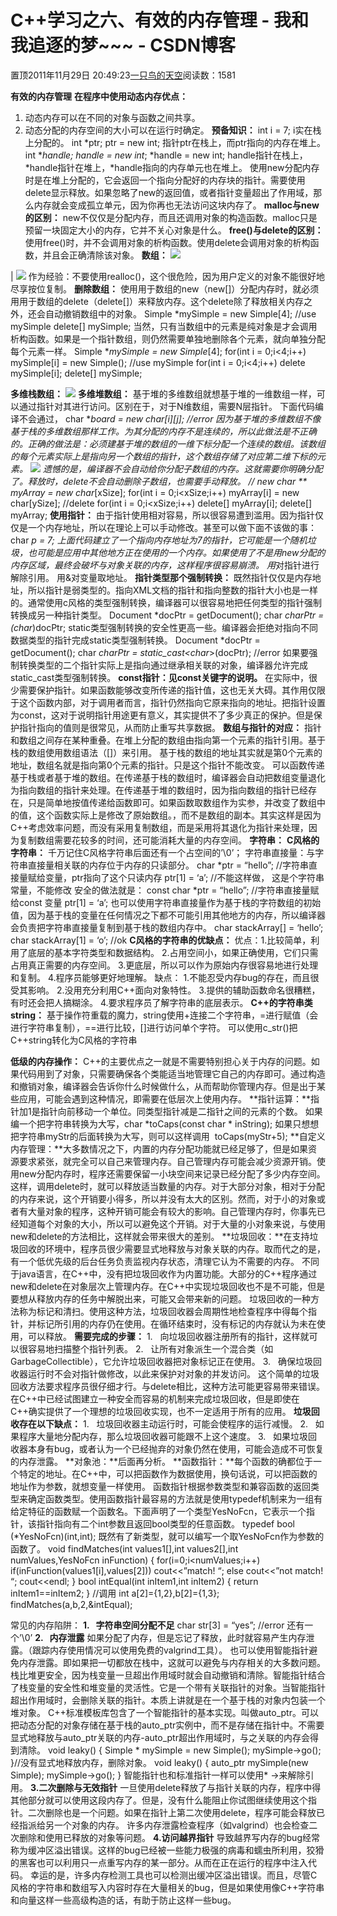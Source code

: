 
# C++学习之六、有效的内存管理 - 我和我追逐的梦~~~ - CSDN博客


置顶2011年11月29日 20:49:23[一只鸟的天空](https://me.csdn.net/heyongluoyao8)阅读数：1581


**有效的内存管理**
**在程序中使用动态内存优点：**
1. 动态内存可以在不同的对象与函数之间共享。
2. 动态分配的内存空间的大小可以在运行时确定。
**预备知识：**
int i = 7;
i实在栈上分配的。
int *ptr;
ptr = new int;
指针ptr在栈上，而ptr指向的内存在堆上。
int **handle;
handle = new int*;
*handle = new int;
handle指针在栈上，*handle指针在堆上，*handle指向的内存单元也在堆上。
使用new分配内存时是在堆上分配的，它会返回一个指向分配好的内存块的指针。需要使用delete显示释放。如果忽略了new的返回值，或者指针变量超出了作用域，那么内存就会变成孤立单元，因为你再也无法访问这块内存了。
**malloc与new的区别：**
new不仅仅是分配内存，而且还调用对象的构造函数。malloc只是预留一块固定大小的内存，它并不关心对象是什么。
**free()与delete的区别：**
使用free()时，并不会调用对象的析构函数。使用delete会调用对象的析构函数，并且会正确清除该对象。
**数组：**
![](http://hi.csdn.net/attachment/201111/29/0_1322570610w1Hz.gif)

|
![](http://hi.csdn.net/attachment/201111/29/0_13225706793X3Z.gif)
作为经验：不要使用realloc()，这个很危险，因为用户定义的对象不能很好地尽享按位复制。
**删除数组：**
使用用于数组的new（new[]）分配内存时，就必须用用于数组的delete（delete[]）来释放内存。这个delete除了释放相关内存之外，还会自动撤销数组中的对象。
Simple *mySimple = new Simple[4];
//use mySimple
delete[] mySimple;
当然，只有当数组中的元素是纯对象是才会调用析构函数。如果是一个指针数组，则仍然需要单独地删除各个元素，就向单独分配每个元素一样。
Simple **mySimple = new Simple*[4];
for(int i = 0;i<4;i++)
mySimple[i] = new Simple();
//use mySimple
for(int i = 0;i<4;i++)
delete mySimple[i];
delete[] mySimple;

**多维栈数组：**
![](http://hi.csdn.net/attachment/201111/29/0_13225707021KFH.gif)
**多维堆数组：**
基于堆的多维数组就想基于堆的一维数组一样，可以通过指针对其进行访问。区别在于，对于N维数组，需要N层指针。
下面代码编译不会通过，
char **board = new char[i][j]; //error
因为基于堆的多维数组不像基于栈的多维数组那样工作。为其分配的内存不是连续的，所以此做法是不正确的。正确的做法是：必须建基于堆的数组的一维下标分配一个连续的数组。该数组的每个元素实际上是指向另一个数组的指针，这个数组存储了对应第二维下标的元素。
![](http://hi.csdn.net/attachment/201111/29/0_13225707231g1B.gif)
遗憾的是，编译器不会自动给你分配子数组的内存。这就需要你明确分配了。释放时，delete不会自动删除子数组，也需要手动释放。
// new
char ** myArray = new char*[xSize];
for(int i = 0;i<xSize;i++)
myArray[i] = new char[ySize];
//delete
for(int i = 0;i<xSize;i++)
delete[] myArray[i];
delete[] myArray;
**使用指针：**
由于指针使用相对容易，所以很容易遭到滥用。因为指针仅仅是一个内存地址，所以在理论上可以手动修改。甚至可以做下面不该做的事：
char *p = 7;
上面代码建立了一个指向内存地址为7的指针，它可能是一个随机垃圾，也可能是应用中其他地方正在使用的一个内存。如果使用了不是用new分配的内存区域，最终会破坏与对象关联的内存，这样程序很容易崩溃。
用*对指针进行解除引用。
用&对变量取地址。
**指针类型那个强制转换：**
既然指针仅仅是内存地址，所以指针是弱类型的。指向XML文档的指针和指向整数的指针大小也是一样的。通常使用c风格的类型强制转换，编译器可以很容易地把任何类型的指针强制转换成另一种指针类型。
Document *docPtr = getDocument();
char *charPtr = (char*)docPtr;
static类型强制转换的安全性更高一些。编译器会拒绝对指向不同数据类型的指针完成static类型强制转换。
Document *docPtr = getDocument();
char *charPtr = static_cast<char*>(docPtr); //error
如果要强制转换类型的二个指针实际上是指向通过继承相关联的对象，编译器允许完成static_cast类型强制转换。
**const指针：见const关键字的说明。**
在实际中，很少需要保护指针。如果函数能够改变所传递的指针值，这也无关大碍。其作用仅限于这个函数内部，对于调用者而言，指针仍然指向它原来指向的地址。把指针设置为const，这对于说明指针用途更有意义，其实提供不了多少真正的保护。但是保护指针指向的值则是很常见，从而防止重写共享数据。
**数组与指针的对应：**
指针和数组之间存在某种重叠。在堆上分配的数组由指向第一个元素的指针引用。基于栈的数组使用数组语法（[]）来引用。
基于栈的数组的地址其实就是第0个元素的地址，数组名就是指向第0个元素的指针。只是这个指针不能改变。
可以函数传递基于栈或者基于堆的数组。在传递基于栈的数组时，编译器会自动把数组变量退化为指向数组的指针来处理。在传递基于堆的数组时，因为指向数组的指针已经存在，只是简单地按值传递给函数即可。如果函数取数组作为实参，并改变了数组中的值，这个函数实际上是修改了原始数组。，而不是数组的副本。其实这样是因为C++考虑效率问题，而没有采用复制数组，而是采用将其退化为指针来处理，因为复制数组需要花较多的时间，还可能消耗大量的内存空间。
**字符串：**
**C风格的字符串：**
千万记住C风格字符串后面还有一个占空间的’\0’；
字符串直接量：与字符串直接量相关联的内存位于内存的只读部分。
char *ptr = “hello”; //字符串直接量赋给变量，ptr指向了这个只读内存
ptr[1] = ‘a’; //不能这样做， 这是个字符串常量，不能修改
安全的做法就是：
const char *ptr = “hello”; //字符串直接量赋给const 变量
ptr[1] = ‘a’;
也可以使用字符串直接量作为基于栈的字符数组的初始值，因为基于栈的变量在任何情况之下都不可能引用其他地方的内存，所以编译器会负责把字符串直接量复制到基于栈的数组内存中。
char stackArray[] = ‘hello’;
char stackArray[1] = ‘o’; //ok
**C风格的字符串的优缺点：**
优点：1.比较简单，利用了底层的基本字符类型和数据结构。
2.占用空间小，如果正确使用，它们只需占用真正需要的内存空间。
3.更底层，所以可以作为原始内存很容易地进行处理和复制。
4.程序员能够更好地理解。
缺点：
1.不能忍受内存bug的存在，而且很受其影响。
2.没用充分利用C++面向对象特性。
3.提供的辅助函数命名很糟糕，有时还会把人搞糊涂。
4.要求程序员了解字符串的底层表示。
**C++的字符串类string：**
基于操作符重载的魔力，string使用+连接二个字符串，=进行赋值（会进行字符串复制），==进行比较，[]进行访问单个字符。
可以使用c_str()把C++string转化为C风格的字符串

**低级的内存操作：**
C++的主要优点之一就是不需要特别担心关于内存的问题。如果代码用到了对象，只需要确保各个类能适当地管理它自己的内存即可。通过构造和撤销对象，编译器会告诉你什么时候做什么，从而帮助你管理内存。但是出于某些应用，可能会遇到这种情况，即需要在低层次上使用内存。
**指针运算：**指针加1是指针向前移动一个单位。同类型指针减是二指针之间的元素的个数。
如果编一个把字符串转换为大写，char *toCaps(const char * inString);
如果只想想把字符串myStr的后面转换为大写，则可以这样调用  toCaps(myStr+5);
**自定义内存管理：**大多数情况之下，内置的内存分配功能就已经足够了，但是如果资源要求紧张，就完全可以自己来管理内存。自己管理内存可能会减少资源开销。使用new分配内存时，程序还需要保留一小块空间来记录已经分配了多少内存空间。这样，调用delete时，就可以释放适当数量的内存。对于大部分对象，相对于分配的内存来说，这个开销要小得多，所以并没有太大的区别。然而，对于小的对象或者有大量对象的程序，这种开销可能会有较大的影响。自己管理内存时，你事先已经知道每个对象的大小，所以可以避免这个开销。对于大量的小对象来说，与使用new和delete的方法相比，这样就会带来很大的差别。
**垃圾回收：**在支持垃圾回收的环境中，程序员很少需要显式地释放与对象关联的内存。取而代之的是，有一个低优先级的后台任务负责监视内存状态，清理它认为不需要的内存。
不同于java语言，在C++中，没有把垃圾回收作为内置功能。大部分的C++程序通过new和delete在对象层次上管理内存。在C++中实现垃圾回收也不是不可能，但是要想从释放内存的任务中解脱出来，可能又会带来新的问题。
垃圾回收的一种方法称为标记和清扫。使用这种方法，垃圾回收器会周期性地检查程序中得每个指针，并标记所引用的内存仍在使用。在循环结束时，没有标记的内存就认为未在使用，可以释放。
**需要完成的步骤：**
1.   向垃圾回收器注册所有的指针，这样就可以很容易地扫描整个指针列表。
2.   让所有对象派生一个混合类（如GarbageCollectible），它允许垃圾回收器把对象标记正在使用。
3.   确保垃圾回收器运行时不会对指针做修改，以此来保护对对象的并发访问。
这个简单的垃圾回收方法要求程序员很仔细才行。与delete相比，这种方法可能更容易带来错误。在C++中已经试图建立一种安全而容易的机制来完成垃圾回收，但是即使在C++确实提供了一个理想的垃圾回收实现，也不一定适用于所有的应用。
**垃圾回收存在以下缺点：**
1.   垃圾回收器主动运行时，可能会使程序的运行减慢。
2.   如果程序大量地分配内存，那么垃圾回收器可能跟不上这个速度。
3.   如果垃圾回收器本身有bug，或者认为一个已经抛弃的对象仍然在使用，可能会造成不可恢复的内存泄露。
**对象池：**后面再分析。
**函数指针：**每个函数的确都位于一个特定的地址。在C++中，可以把函数作为数据使用，换句话说，可以把函数的地址作为参数，就想变量一样使用。
函数指针根据参数类型和兼容函数的返回类型来确定函数类型。使用函数指针最容易的方法就是使用typedef机制来为一组有给定特征的函数赋一个函数名。下面声明了一个类型YesNoFcn，它表示一个指针，该指针指向有二个int参数且返回bool类型的任意函数。
typedef bool (*YesNoFcn)(int,int);
既然有了新类型，就可以编写一个取YesNoFcn作为参数的函数了。
void findMatches(int values1[],int values2[],int numValues,YesNoFcn inFunction)
{
for(i=0;i<numValues;i++)
if(inFunction(values1[i],values[2]))
cout<<”match! “;
else cout<<”not match! “;
cout<<endl;
}
bool intEqual(int inItem1,int inItem2)
{
return inItem1==inItem2;
}
//调用
int a[2]={1,2},b[2]={1,3};
findMatches(a,b,2,&intEqual);

常见的内存陷阱：
**1.   字符串空间分配不足**
char str[3] = “yes”; //error 还有一个’\0’
**2.   内存泄露**
如果分配了内存，但是忘记了释放，此时就容易产生内存泄露。（跟踪内存使用情况可以使用免费的valgrind工具）。
也可以使用智能指针避免内存泄露。即如果把一切都放在栈中，这就可以避免与内存相关的大多数问题。栈比堆更安全，因为栈变量一旦超出作用域时就会自动撤销和清除。智能指针结合了栈变量的安全性和堆变量的灵活性。它是一个带有关联指针的对象。当智能指针超出作用域时，会删除关联的指针。本质上讲就是在一个基于栈的对象内包装一个堆对象。
C++标准模板库包含了一个智能指针的基本实现。叫做auto_ptr。可以把动态分配的对象存储在基于栈的auto_ptr实例中，而不是存储在指针中。不需要显式地释放与auto_ptr关联的内存-auto_ptr超出作用域时，与之关联的内存会得到清除。
void leaky()
{
Simple * mySimple = new Simple();
mySimple->go();
}//没有显式地释放内存，删除对象。
void leaky()
{
auto_ptr<Simple> mySimple(new Simple);
mySimple->go();
}
智能指针也和标准指针一样可以使用* ->来解除引用。
**3.二次删除与无效指针**
一旦使用delete释放了与指针关联的内存，程序中得其他部分就可以使用这段内存了。但是，没有什么能阻止你试图继续使用这个指针。二次删除也是一个问题。如果在指针上第二次使用delete，程序可能会释放已经指派给另一个对象的内存。
许多内存泄露检查程序（如valgrind）也会检查二次删除和使用已释放的对象等问题。
**4.访问越界指针**
导致越界写内存的bug经常称为缓冲区溢出错误。这样的bug已经被一些能力极强的病毒和蠕虫所利用，狡猾的黑客也可以利用只一点重写内存的某一部分。从而在正在运行的程序中注入代码。
幸运的是，许多内存检测工具也可以检测出缓冲区溢出错误。而且，尽管C风格的字符串和数组写入内容时存在大量相关的bug，但是如果使用像C++字符串和向量这样一些高级构造的话，有助于防止这样一些bug。


